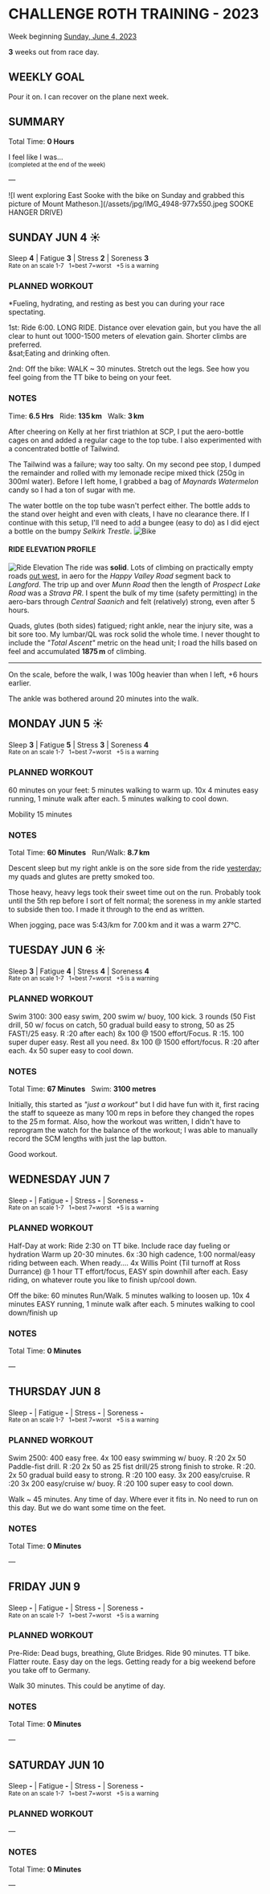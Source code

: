 # CHALLENGE ROTH TRAINING - 2023
Week beginning [Sunday, June 4, 2023](javascript:flick('sun');)

**3** weeks out from race day.

## WEEKLY GOAL
Pour it on.  I can recover on the plane next week.

## SUMMARY
Total Time: **0 Hours**

I feel like I was...
<br /><sup>(completed at the end of the week)</sup>

&mdash;

![I went exploring East Sooke with the bike on Sunday and grabbed this picture of Mount Matheson.](/assets/jpg/IMG_4948-977x550.jpeg SOOKE HANGER DRIVE)

## SUNDAY JUN 4 ☀️
Sleep **4** | Fatigue **3** | Stress **2** | Soreness **3**
<sup><br />Rate on an scale 1-7 &nbsp; 1=best 7=worst &nbsp; +5 is a warning</sup>

### PLANNED WORKOUT
&ast;Fueling, hydrating, and resting as best you can during your race spectating.

1st: Ride 6:00. 
LONG RIDE. 
Distance over elevation gain, but you have the all clear to 
hunt out 1000-1500 meters of elevation gain. Shorter climbs 
are preferred.   
&sat;Eating and drinking often. 

2nd: Off the bike: WALK ~ 30 minutes. Stretch out the legs. 
See how you feel going from the TT bike to being on your feet.

### NOTES
Time: **6.5 Hrs** &nbsp; Ride: **135&#8239;km** &nbsp; Walk: **3&#8239;km**

After cheering on Kelly at her first triathlon at SCP, I put the 
aero-bottle cages on and added a regular cage to the 
top tube.  I also experimented with a concentrated bottle 
of Tailwind.
<!----->
The Tailwind was a failure; way too salty.  On my second pee 
stop, I dumped the remainder and rolled with my lemonade 
recipe mixed thick (250g in 300ml water).  Before I left home, 
I grabbed a bag of _Maynards Watermelon_ candy so I had a ton 
of sugar with me.

The water bottle on the top tube wasn't perfect either.  The 
bottle adds to the stand over height and even with cleats, I 
have no clearance there.  If I continue with this setup, I'll 
need to add a bungee (easy to do) as I did eject a bottle on 
the bumpy _Selkirk Trestle_.
![Bike](/assets/jpg/bike-20230604.jpeg)

<!----->
#### RIDE ELEVATION PROFILE
![Ride Elevation](/assets/jpg/accent-20230604.jpeg)
The ride was **solid**.  Lots of climbing on practically 
empty roads [out west](javascript:flkty.select(2);), in aero 
for the _Happy Valley Road_ segment back to _Langford_.  The 
trip up and over _Munn Road_ then the length of _Prospect Lake 
Road_ was a _Strava PR_.  I spent the bulk of my time (safety 
permitting) in the aero-bars through _Central Saanich_ and 
felt (relatively) strong, even after 5 hours.

Quads, glutes (both sides) fatigued; right ankle, near the 
injury site, was a bit sore too.  My lumbar/QL was rock solid 
the whole time.  I never thought to include the _"Total Ascent"_ 
metric on the head unit; I road the hills based on feel and 
accumulated **1875&#8239;m** of climbing.

---

On the scale, before the walk, I was 100g heavier than when I 
left, +6 hours earlier.

The ankle was bothered around 20 minutes into the walk.

<!---->
## MONDAY JUN 5 ☀️
Sleep **3** | Fatigue **5** | Stress **3** | Soreness **4**
<sup><br />Rate on an scale 1-7 &nbsp; 1=best 7=worst &nbsp; +5 is a warning</sup>

### PLANNED WORKOUT
<!--Pre-Run: Dead bugs, breathing, Glute Bridges...:20-:30 second side planks, :30 front planks.
-->
60 minutes on your feet: 
5 minutes walking to warm up. 
10x 4 minutes easy running, 1 minute walk after each. 
5 minutes walking to cool down. 

Mobility 15 minutes

### NOTES
Total Time: **60 Minutes** &nbsp; Run/Walk: **8.7&#8239;km**

Descent sleep but my right ankle is on the sore side from the 
ride [yesterday](javascript:flick('sun');); my quads and 
glutes are pretty smoked too.

Those heavy, heavy legs took their sweet time out on the run. 
Probably took until the 5th rep before I sort of felt normal; 
the soreness in my ankle started to subside then too.  I made 
it through to the end as written. 

When jogging, pace was 5:43/km for 7.00&#8239;km and it was a 
warm 27&deg;C.

<!---->
## TUESDAY JUN 6 ☀️
Sleep **3** | Fatigue **4** | Stress **4** | Soreness **4**
<sup><br />Rate on an scale 1-7 &nbsp; 1=best 7=worst &nbsp; +5 is a warning</sup>

### PLANNED WORKOUT
Swim 3100: 
300 easy swim, 200 swim w/ buoy, 100 kick. 
3 rounds (50 Fist drill, 50 w/ focus on catch, 50 gradual build easy to strong, 50 as 25 FAST!/25 easy. R :20 after each)
8x 100 @ 1500 effort/Focus. R :15. 
100 super duper easy. Rest all you need. 
8x 100 @ 1500 effort/focus. R :20 after each. 
4x 50 super easy to cool down.

### NOTES
Total Time: **67 Minutes** &nbsp; Swim: **3100 metres**

Initially, this started as _"just a workout"_ but I did have fun with it, first racing the staff to squeeze as many 100&#8239;m reps in before they changed the ropes to the 25&#8239;m format.  Also, how the workout was written, I didn't have to reprogram the watch for the balance of the workout; I was able to manually record the SCM lengths with just the lap button. 

Good workout.
<!---->
## WEDNESDAY JUN 7
Sleep **-** | Fatigue **-** | Stress **-** | Soreness **-**
<sup><br />Rate on an scale 1-7 &nbsp; 1=best 7=worst &nbsp; +5 is a warning</sup>

### PLANNED WORKOUT
Half-Day at work: 
Ride 2:30 on TT bike. 
Include race day fueling or hydration​
Warm up 20-30 minutes. 
6x :30 high cadence, 1:00 normal/easy riding between each. 
When ready....
4x Willis Point (Til turnoff at Ross Durrance) @ 1 hour TT effort/focus, EASY spin downhill after each. 
Easy riding, on whatever route you like to finish up/cool down. 

Off the bike: 60 minutes Run/Walk. 
5 minutes walking to loosen up. 
10x 4 minutes EASY running, 1 minute walk after each. 
5 minutes walking to cool down/finish up

### NOTES
Total Time: **0 Minutes**

&mdash;  

<!---->
## THURSDAY JUN 8
Sleep **-** | Fatigue **-** | Stress **-** | Soreness **-**
<sup><br />Rate on an scale 1-7 &nbsp; 1=best 7=worst &nbsp; +5 is a warning</sup>

### PLANNED WORKOUT
Swim 2500: 
400 easy free. 
4x 100 easy swimming w/ buoy. R :20
2x 50 Paddle-fist drill. R :20
2x 50 as 25 fist drill/25 strong finish to stroke. R :20. 
2x 50 gradual build easy to strong. R :20
100 easy. 
3x 200 easy/cruise. R :20
3x 200 easy/cruise w/ buoy. R :20
100 super easy to cool down. 

Walk ~ 45 minutes. Any time of day. Where ever it fits in. 
No need to run on this day. But we do want some time on the feet.

### NOTES
Total Time: **0 Minutes**

&mdash;  

<!---->
## FRIDAY JUN 9
Sleep **-** | Fatigue **-** | Stress **-** | Soreness **-**
<sup><br />Rate on an scale 1-7 &nbsp; 1=best 7=worst &nbsp; +5 is a warning</sup>

### PLANNED WORKOUT
Pre-Ride: Dead bugs, breathing, Glute Bridges.
Ride 90 minutes. TT bike. 
Flatter route. Easy day on the legs. 
Getting ready for a big weekend before you take off to Germany. 

Walk 30 minutes. This could be anytime of day.

### NOTES
Total Time: **0 Minutes**

&mdash;  

<!---->
## SATURDAY JUN 10
Sleep **-** | Fatigue **-** | Stress **-** | Soreness **-**
<sup><br />Rate on an scale 1-7 &nbsp; 1=best 7=worst &nbsp; +5 is a warning</sup>

### PLANNED WORKOUT
&mdash;  

### NOTES
Total Time: **0 Minutes**

&mdash;  
